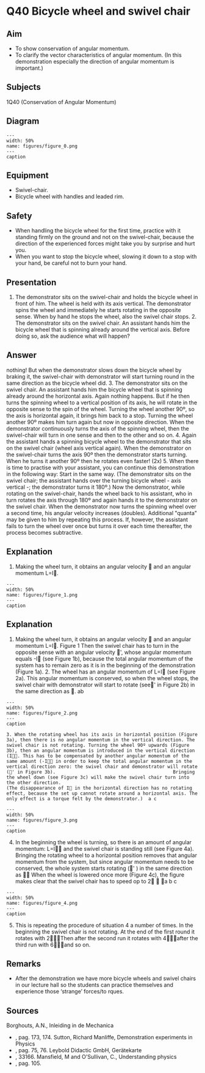 # Q40 Bicycle wheel and swivel chair 
    
  
## Aim   
 
 *  To show conservation of angular momentum. 
 *  To clarify the vector characteristics of angular momentum. (In this demonstration especially the direction of angular momentum is important.)
   
  
## Subjects   
 1Q40 (Conservation of Angular Momentum)   
  
## Diagram   
    
```{figure} figures/figure_0.png  
---  
width: 50%  
name: figures/figure_0.png  
---  
caption  
``` 
    
  
## Equipment   
 
 *  Swivel-chair. 
 *  Bicycle wheel with handles and leaded rim.   
  
## Safety   
 
 *  When handling the bicycle wheel for the first time, practice with it standing firmly on the ground and not on the swivel-chair, because the direction of the experienced forces might take you by surprise and hurt you. 
 *  When you want to stop the bicycle wheel, slowing it down to a stop with your hand, be careful not to burn your hand.
      
  
## Presentation   
 1. The demonstrator sits on the swivel-chair and holds the bicycle wheel in front of him. The wheel is held with its axis vertical. The demonstrator spins the wheel and immediately he starts rotating in the opposite sense. When by hand he stops the wheel, also the swivel chair stops. 2. The demonstrator sits on the swivel chair. An assistant hands him the bicycle wheel that is spinning already around the vertical axis. Before doing so, ask the audience what will happen?   
  
## Answer   
 nothing! But when the demonstrator slows down the bicycle wheel by braking it, the swivel-chair with demonstrator will start turning round in the same direction as the bicycle wheel did. 3. The demonstrator sits on the swivel chair. An assistant hands him the bicycle wheel that is spinning already around the horizontal axis. Again nothing happens. But if he then turns the spinning wheel to a vertical position of its axis, he will rotate in the opposite sense to the spin of the wheel. Turning the wheel another 90º, so the axis is horizontal again, it brings him back to a stop. Turning the wheel another 90º makes him turn again but now in opposite direction. When the demonstrator continuously turns the axis of the spinning wheel, then the swivel-chair will turn in one sense and then to the other and so on. 4. Again the assistant hands a spinning bicycle wheel to the demonstrator that sits on the swivel chair (wheel axis vertical again). When the demonstrator on the swivel-chair turns the axis 90º then the demonstrator starts turning. When he turns it another 90º then he rotates even faster! (2x)  5. When there is time to practise with your assistant, you can continue this demonstration in the following way:  Start in the same way. (The demonstrator sits on the swivel chair; the assistant hands over the turning bicycle wheel - axis vertical -; the demonstrator turns it 180º.) Now the demonstrator, while rotating on the swivel-chair, hands the wheel back to his assistant, who in turn rotates the axis through 180º and again hands it to the demonstrator on the swivel chair. When the demonstrator now turns the spinning wheel over a second time, his angular velocity increases (doubles). Additional "quanta" may be given to him by repeating this process. If, however, the assistant fails to turn the wheel over once but turns it over each time thereafter, the process becomes subtractive.      
  
## Explanation   
 1. Making the wheel turn, it obtains an angular velocity  and an angular momentum L=I.    
```{figure} figures/figure_1.png  
---  
width: 50%  
name: figures/figure_1.png  
---  
caption  
``` 
     
  
## Explanation   
 1. Making the wheel turn, it obtains an angular velocity  and an angular momentum L=I.  Figure 1 Then the swivel chair has to turn in the opposite sense with an angular velocity ', whose angular momentum equals -I (see Figure 1b), because the total angular momentum of the system has to remain zero as it is in the beginning of the demonstration (Figure 1a).  2. The wheel has an angular momentum of L=I (see Figure 2a). This angular momentum is conserved, so when the wheel stops, the swivel chair with demonstrator will start to rotate (see' in Figure 2b) in the same direction as . ab  
```{figure} figures/figure_2.png  
---  
width: 50%  
name: figures/figure_2.png  
---  
caption  
``` 
    3. When the rotating wheel has its axis in horizontal position (Figure 3a), then there is no angular momentum in the vertical direction. The swivel chair is not rotating. Turning the wheel 90º upwards (Figure 3b), then an angular momentum is introduced in the vertical direction (I. This has to be compensated by another angular momentum of the same amount (-I in order to keep the total angular momentum in the vertical direction zero: the swivel chair and demonstrator will rotate (' in Figure 3b).                                           Bringing the wheel down (see Figure 3c) will make the swivel chair turn into the other direction.                                                                               (The disappearance of I in the horizontal direction has no rotating effect, because the set up cannot rotate around a horizontal axis. The only effect is a torque felt by the demonstrator.)  a c   
```{figure} figures/figure_3.png  
---  
width: 50%  
name: figures/figure_3.png  
---  
caption  
``` 
 4. In the beginning the wheel is turning, so there is an amount of angular momentum: L=I and the swivel chair is standing still (see Figure 4a). Bringing the rotating wheel to a horizontal position removes that angular momentum from the system, but since angular momentum needs to be conserved, the whole system starts rotating (' ) in the same direction as  When the wheel is lowered once more (Figure 4c), the figure makes clear that the swivel chair has to speed op to 2   a b c    
```{figure} figures/figure_4.png  
---  
width: 50%  
name: figures/figure_4.png  
---  
caption  
``` 
 5. This is repeating the procedure of situation 4 a number of times. In the beginning the swivel chair is not rotating. At the end of the first round it rotates with 2Then after the second run it rotates with 4after the third run with 6and so on.   
  
## Remarks   
 
 *  After the demonstration we have more bicycle wheels and swivel chairs in our lecture hall so the students can practice themselves and experience those ‘strange’ forces/to
rques.   
  
## Sources   
 Borghouts, A.N., Inleiding in de Mechanica
 *  , pag. 173, 174. Sutton, Richard Manliffe, Demonstration experiments in Physics
 *  , pag. 75, 76. Leybold Didactic GmbH, Gerätekarte
 *  , 33166. Mansfield, M and O'Sullivan, C., Understanding physics
 *  , pag. 105.
  
